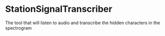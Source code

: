 # StationSignalTranscriber
The tool that will listen to audio and transcribe the hidden characters in the spectrogram
